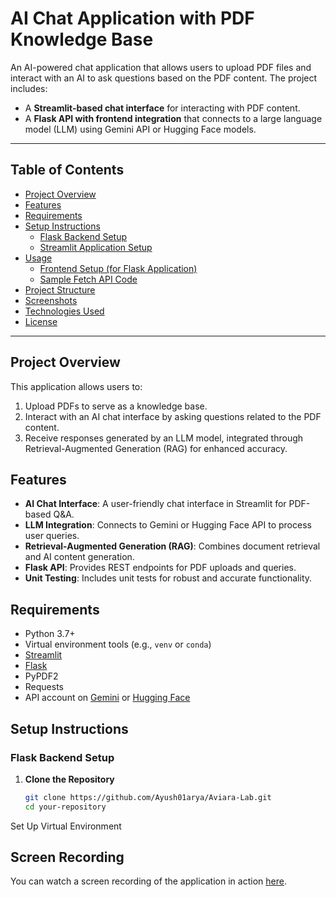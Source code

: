# AI Chat Application with PDF Knowledge Base

An AI-powered chat application that allows users to upload PDF files and interact with an AI to ask questions based on the PDF content. The project includes:
- A **Streamlit-based chat interface** for interacting with PDF content.
- A **Flask API with frontend integration** that connects to a large language model (LLM) using Gemini API or Hugging Face models.

---

## Table of Contents

- [Project Overview](#project-overview)
- [Features](#features)
- [Requirements](#requirements)
- [Setup Instructions](#setup-instructions)
  - [Flask Backend Setup](#flask-backend-setup)
  - [Streamlit Application Setup](#streamlit-application-setup)
- [Usage](#usage)
  - [Frontend Setup (for Flask Application)](#frontend-setup-for-flask-application)
  - [Sample Fetch API Code](#sample-fetch-api-code)
- [Project Structure](#project-structure)
- [Screenshots](#screenshots)
- [Technologies Used](#technologies-used)
- [License](#license)

---

## Project Overview

This application allows users to:
1. Upload PDFs to serve as a knowledge base.
2. Interact with an AI chat interface by asking questions related to the PDF content.
3. Receive responses generated by an LLM model, integrated through Retrieval-Augmented Generation (RAG) for enhanced accuracy.

## Features

- **AI Chat Interface**: A user-friendly chat interface in Streamlit for PDF-based Q&A.
- **LLM Integration**: Connects to Gemini or Hugging Face API to process user queries.
- **Retrieval-Augmented Generation (RAG)**: Combines document retrieval and AI content generation.
- **Flask API**: Provides REST endpoints for PDF uploads and queries.
- **Unit Testing**: Includes unit tests for robust and accurate functionality.

## Requirements

- Python 3.7+
- Virtual environment tools (e.g., `venv` or `conda`)
- [Streamlit](https://streamlit.io/)
- [Flask](https://flask.palletsprojects.com/)
- PyPDF2
- Requests
- API account on [Gemini](https://gemini.api.com) or [Hugging Face](https://huggingface.co)

## Setup Instructions

### Flask Backend Setup

1. **Clone the Repository**
   ```bash
   git clone https://github.com/Ayush01arya/Aviara-Lab.git
   cd your-repository
Set Up Virtual Environment


## Screen Recording

You can watch a screen recording of the application in action [here](screen_record/screen%20record.mp4).
